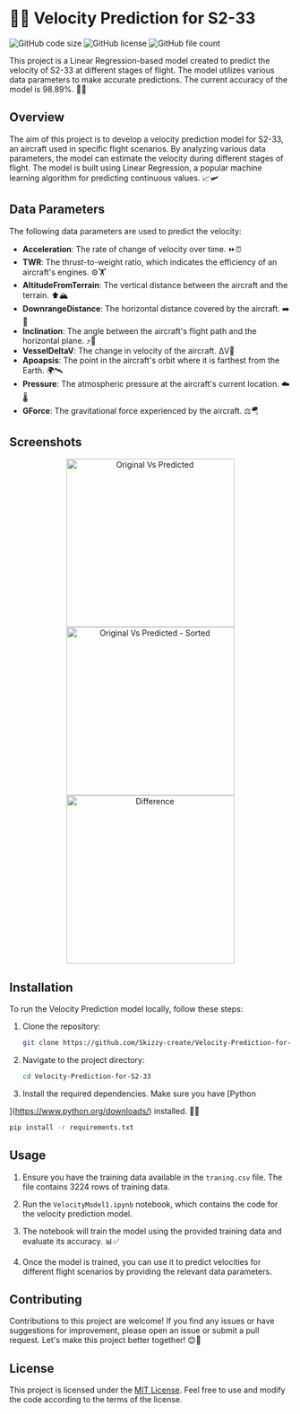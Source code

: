 # 🚀🔮 Velocity Prediction for S2-33

![GitHub code size](https://img.shields.io/github/languages/code-size/Skizzy-create/Velocity-Prediction-for-S2-33?style=flat-square)
![GitHub license](https://img.shields.io/github/license/Skizzy-create/Velocity-Prediction-for-S2-33?style=flat-square)
![GitHub file count](https://img.shields.io/github/directory-file-count/Skizzy-create/Velocity-Prediction-for-S2-33?style=flat-square)

This project is a Linear Regression-based model created to predict the velocity of S2-33 at different stages of flight. The model utilizes various data parameters to make accurate predictions. The current accuracy of the model is 98.89%. 🚀🔮

## Overview

The aim of this project is to develop a velocity prediction model for S2-33, an aircraft used in specific flight scenarios. By analyzing various data parameters, the model can estimate the velocity during different stages of flight. The model is built using Linear Regression, a popular machine learning algorithm for predicting continuous values. 📈🛩️

## Data Parameters

The following data parameters are used to predict the velocity:

- **Acceleration**: The rate of change of velocity over time. ⏩⏰
- **TWR**: The thrust-to-weight ratio, which indicates the efficiency of an aircraft's engines. ⚙️🏋️
- **AltitudeFromTerrain**: The vertical distance between the aircraft and the terrain. ⬆️🏔️
- **DownrangeDistance**: The horizontal distance covered by the aircraft. ➡️📏
- **Inclination**: The angle between the aircraft's flight path and the horizontal plane. ⤴️📐
- **VesselDeltaV**: The change in velocity of the aircraft. ΔV🔀
- **Apoapsis**: The point in the aircraft's orbit where it is farthest from the Earth. 🌍🛰️
- **Pressure**: The atmospheric pressure at the aircraft's current location. ☁️🌡️
- **GForce**: The gravitational force experienced by the aircraft. ⚖️🪂

## Screenshots

<p align="center">
  <img src="https://github.com/Skizzy-create/Velocity-Prediction-for-S2-33/assets/112803348/6e3e01d5-e414-438f-913f-d5b1521508ac" alt="Original Vs Predicted" width="300">
  <img src="https://github.com/Skizzy-create/Velocity-Prediction-for-S2-33/assets/112803348/2549719d-affc-4323-9b19-a8d077a6bc31" alt="Original Vs Predicted - Sorted" width="300">
  <img src="https://github.com/Skizzy-create/Velocity-Prediction-for-S2-33/assets/112803348/28fac934-be33-4347-8752-41382bfd9308" alt="Difference" width="300">
</p>

## Installation

To run the Velocity Prediction model locally, follow these steps:

1. Clone the repository:

   ```bash
   git clone https://github.com/Skizzy-create/Velocity-Prediction-for-S2-33.git
   ```

2. Navigate to the project directory:

   ```bash
   cd Velocity-Prediction-for-S2-33
   ```

3. Install the required dependencies. Make sure you have [Python

](https://www.python.org/downloads/) installed. 🐍🔧

   ```bash
   pip install -r requirements.txt
   ```

## Usage

1. Ensure you have the training data available in the `traning.csv` file. The file contains 3224 rows of training data.

2. Run the `VelocityModel1.ipynb` notebook, which contains the code for the velocity prediction model.

3. The notebook will train the model using the provided training data and evaluate its accuracy. 📊✅

4. Once the model is trained, you can use it to predict velocities for different flight scenarios by providing the relevant data parameters.

## Contributing

Contributions to this project are welcome! If you find any issues or have suggestions for improvement, please open an issue or submit a pull request. Let's make this project better together! 😊🤝

## License

This project is licensed under the [MIT License](https://github.com/Skizzy-create/Velocity-Prediction-for-S2-33/blob/main/LICENSE). Feel free to use and modify the code according to the terms of the license.
